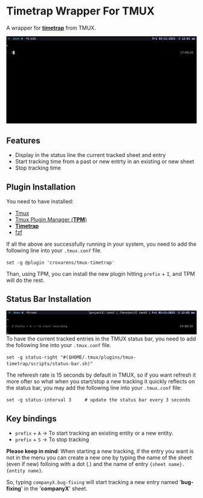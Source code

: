 # Timetrap Wrapper For TMUX
A wrapper for [**timetrap**](https://github.com/samg/timetrap) from TMUX.

![demo](https://raw.githubusercontent.com/croxarens/public-assets/master/tmux-timetrap/demo.gif)


## Features
- Display in the status line the current tracked sheet and entry
- Start tracking time from a past or new entrty in an existing or new sheet
- Stop tracking time

## Plugin Installation
You need to have installed:
- [Tmux](https://github.com/tmux/tmux/wiki/Installing)
- [Tmux Plugin Manager (**TPM**)](https://github.com/tmux-plugins/tpm#installing-plugins)
- [**Timetrap**](https://github.com/samg/timetrap#getting-started)
- [fzf](https://github.com/junegunn/fzf#installation)

If all the above are successfully running in your system, you need to add the following line into your `.tmux.conf` file.

`set -g @plugin 'croxarens/tmux-timetrap'`

Than, using TPM, you can install the new plugin hitting `prefix` + `I`, and TPM will do the rest.


## Status Bar Installation
![demo-status-bar](https://raw.githubusercontent.com/croxarens/public-assets/master/tmux-timetrap/demo-status-bar.png)
To have the current tracked entries in the TMUX status bar, you need to add the following line into your `.tmux.conf` file.

`set -g status-right "#($HOME/.tmux/plugins/tmux-timetrap/scripts/status-bar.sh)"`

The referesh rate is 15 seconds by default in TMUX, so if you want refresh it more ofter so what when you start/stop a new tracking it quickly reflects on the status bar, you may add the following line into your `.tmux.conf` file:

`set -g status-interval 3     # update the status bar every 3 seconds`


## Key bindings

- `prefix` + `A` -> To start tracking an existing entity or a new entity.
- `prefix` + `S` -> To stop tracking

**Please keep in mind**: When starting a new tracking, if the entry you want is not in the menu you can create a new one by typing the name of the sheet (even if new) folloing with a dot (.) and the name of entry `{sheet name}.{entity name}`.

So, typing `companyX.bug-fixing` will start tracking a new entry named '**bug-fixing**' in the '**companyX**' sheet.